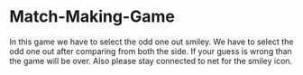 # Match-Making-Game
In this game we have to select the odd one out smiley.
We have to select the odd one out after comparing from both the side. If your guess is wrong than the game will be over.
Also please stay connected to net for the smiley icon.
